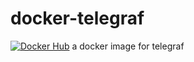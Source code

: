 # docker-telegraf
[![Docker Hub](https://img.shields.io/badge/docker-ready-blue.svg)](https://registry.hub.docker.com/u/bbailey/telegraf/)
a docker image for telegraf

